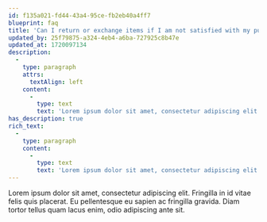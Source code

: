 ```yaml
---
id: f135a021-fd44-43a4-95ce-fb2eb40a4ff7
blueprint: faq
title: 'Can I return or exchange items if I am not satisfied with my purchase?'
updated_by: 25f79875-a324-4eb4-a6ba-727925c8b47e
updated_at: 1720097134
description:
  -
    type: paragraph
    attrs:
      textAlign: left
    content:
      -
        type: text
        text: 'Lorem ipsum dolor sit amet, consectetur adipiscing elit. In elit, ultrices mauris leo at.'
has_description: true
rich_text:
  -
    type: paragraph
    content:
      -
        type: text
        text: 'Lorem ipsum dolor sit amet, consectetur adipiscing elit. In elit, ultrices mauris leo at.'
---
```

Lorem ipsum dolor sit amet, consectetur adipiscing elit. Fringilla in id vitae felis quis placerat. Eu pellentesque eu sapien ac fringilla gravida. Diam tortor tellus quam lacus enim, odio adipiscing ante sit.
